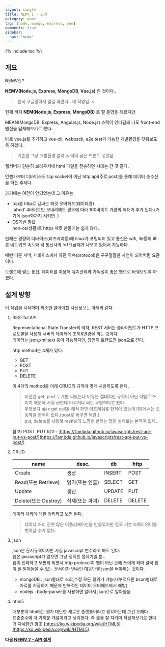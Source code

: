 ```yaml
---
layout: single
title: NEMV 1 - 소개
category: nemv
tag: [node, mongo, express, vue]
comments: true
sidebar:
  nav: "nemv"
---
```


{% include toc %}

## 개요

NEMV란?

**NEMV(Node.js, Express, MongoDB, Vue.js)** 란 것이다..

> 괜히 구글링하지 말길 바란다.. 내 작명임 :<

현재 까지 **NEM(Node.js, Express, MongoDB)** 로 잘 운영을 해왔지만.  

MEAN(MongoDB, Express, Angular.js, Node.js) 스택이 있다길래 나도 front-end 엔진을 탑재해보기로 했다.. 

바로 vue.js를 추가하고 vue-cli, webpack, e2e test가 가능한 개발환경을 갖춰보도록 하겠다..

> 기존엔 그냥 개발환경 없이 js 덕덕 긁은 프론트 넣었음

웹서버가 단순히 브라우저에 html 파일을 전송하던 시대는 간 것 같다.
 
언젠가부터 디바이스도 tcp socket이 아닌 http api(주로 post)를 통해 데이터 송수신을 하는 추세다.

과거에는 여건이 안되었는데 그 이유는

- tcp를 http로 감싸는 패킷 오버헤드(데이터량)  
'abcd' 4바이트만 보내려해도 경우에 따라 100바이트 가량의 헤더가 추가 된다.(거기에 json화까지 시키면..)
- OS기반 필요  
non-os(쌩펌)로 https 패킷 만들기는 쉽지 않다.
  
현재는 경량의 디바이스(라즈베리등)에 linux가 포팅되어 있고 통신은 wifi, lte등의 빠른 네트워크 속도와 각 통신사의 IoT요금제가 나오고 있어서 가능하다. 
  
매번 다른 서버, 디바이스에서 하던 약속(protocol)은 구구절절한 사연이 되어버린 요즘이다.

트렌드에 맞는 통신, 데이터를 이용해 유지관리와 가독성이 좋은 웹으로 바꿔보도록 하겠다. 

## 설계 방향

이 작업을 시작하며 최소한 알아야할 사전정보는 아래와 같다.

1. RESTful API  

    Representational State Transfer의 약자, REST 서버는 클라이언트가 HTTP 프로토콜을 사용해 서버의 데이터에 조회&변경을 하는 것이다.  
    데이터는 json,xml,text 등이 가능하지만, 당연히 트렌드인 json으로 간다. 
    
    http method는 4개가 있다. 
    
    - GET
    - POST
    - PUT
    - DELETE
    
    이 4개의 method를 아래 CRUD의 규칙에 맞게 사용하도록 한다.
    
    > 이전엔 get, post 두개만 써왔는데 이유는 절대적인 규칙이 아닌 식별로 쓰이기 때문에 사실 급한데 아무거나 써도 무방하다고 봤다.  
    무엇보다 ajax get call을 해서 화면 리프레쉬를 한적이 있는데 IE8에서는 오동작을 한적이 있다.(post로 바꾸면 해결.)  
    put, delete를 사용해 restful의 느낌을 살리는 웹을 실제로는 본적이 없다.. 
    
    참고) POST, PUT 비교 : [https://1ambda.github.io/javascripts/rest-api-put-vs-post/](https://1ambda.github.io/javascripts/rest-api-put-vs-post/)
  
2. CRUD  

    | name	| desc. |	db  | http |
    | --- | --- | --- | --- |
    | Create	| 생성 |	INSERT | POST  |
    | Read(또는 Retrieve)	 | 읽기(또는 인출) | 	SELECT | GET |
    | Update | 갱신 | UPDATE | PUT |
    | Delete(또는 Destroy)	| 삭제(또는 파괴) | 	DELETE | DELETE |          
    
    데이터 처리에 대한 정리라고 보면 된다.
    
    > 데이터 처리 관련 많은 어플리케이션을 만들었지만 결국 기본 4개의 의미를 벗어날 수가 없다.
  
3. json

    json은 문서규격이지만 사실 javascript 변수라고 봐도 된다.  
    웹은 javascript가 없으면 그냥 정적인 껍데기일 뿐..  
    웹이 진화하고 보편화 되면서 http protocol이 웹이 아닌 곳에 쓰이게 되며 결국 웹이 잘 알아들을 수 있는 문서이자 변수인 대동단결 json을 써야하는 것이다.
    
    - mongoDB : json형태로 조회,수정 모든 행위가 가능(내부적으론 bson형태로 자료를 저장하기 때문에 반복적인 데이터 오버헤드에서 해방)
    - nodejs : body-parser를 사용하면 알아서 json으로 알아들음
    
4. html5

    대부분이 html5는 뭔가 대단한 새로운 플랫폼이라고 생각하는데 그건 오해다.  
    표준준수에 더 가까운 개념이라고 생각한다. 즉 룰을 잘 지키며 작성해보기로 한다.
    더 자세한건 참조 [https://ko.wikipedia.org/wiki/HTML5](https://ko.wikipedia.org/wiki/HTML5)

**다음 [NEMV 2 - API 설계](/nemv-2/)**